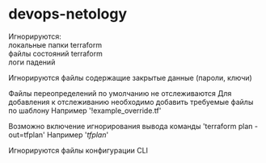 # devops-netology

Игнорируются:
<br>локальные папки terraform
<br>файлы состояний terraform
<br>логи падений

Игнорируются файлы содержащие закрытые данные (пароли, ключи)

Файлы переопределений по умолчанию не отслеживаются
Для добавления к отслеживанию необходимо добавить требуемые файлы по шаблону
	Например '!example_override.tf'

Возможно включение игнорирования вывода команды 'terraform plan -out=tfplan'
	Например '*tfplan*'

Игнорируются файлы конфигурации CLI
